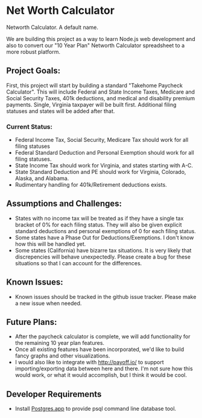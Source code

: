 # Net Worth Calculator

Networth Calculator. A default name.

We are building this project as a way to learn Node.js web development and also to convert our "10 Year Plan" Networth Calculator spreadsheet to a more robust platform.

## Project Goals:
First, this project will start by building a standard "Takehome Paycheck Calculator". This will include Federal and State Income Taxes, Medicare and Social Security Taxes, 401k deductions, and medical and disability premium payments. Single, Virginia taxpayer will be built first. Additional filing statuses and states will be added after that. 

### Current Status:
  - Federal Income Tax, Social Security, Medicare Tax should work for all filing statuses
  - Federal Standard Deduction and Personal Exemption should work for all filing statuses.
  - State Income Tax should work for Virginia, and states starting with A-C.
  - State Standard Deduction and PE should work for Virginia, Colorado, Alaska, and Alabama.
  - Rudimentary handling for 401k/Retirement deductions exists.

## Assumptions and Challenges:
  - States with no income tax will be treated as if they have a single tax bracket of 0% for each filing status. They will also be given explicit standard deductions and personal exemptions of 0 for each filing status.
  - Some states have a Phase Out for Deductions/Exemptions. I don't know how this will be handled yet.
  - Some states (California) have bizarre tax situations. It is very likely that discrepencies will behave unexpectedly. Please create a bug for these situations so that I can account for the differences.

## Known Issues:
  - Known issues should be tracked in the github issue tracker. Please make a new issue when needed.

## Future Plans:
  - After the paycheck calculator is complete, we will add functionality for the remaining 10 year plan features. 
  - Once all existing features have been incorporated, we'd like to build fancy graphs and other visualizations.
  - I would also like to integrate with http://payoff.io/ to support importing/exporting data between here and there. I'm not sure how this would work, or what it would accomplish, but I think it would be cool.


## Developer Requirements
  - Install [Postgres.app](http://postgresapp.com) to provide psql command line database tool.
